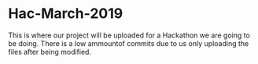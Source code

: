 # Hac-March-2019
This is where our project will be uploaded for a Hackathon we are going to be doing. 
There is a low ammountof commits due to us only uploading the files after being modified.